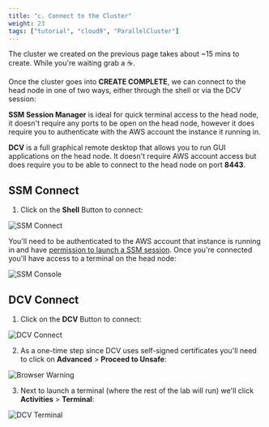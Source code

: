 ```yaml
---
title: "c. Connect to the Cluster"
weight: 23
tags: ["tutorial", "cloud9", "ParallelCluster"]
---
```


The cluster we created on the previous page takes about ~15 mins to create. While you're waiting grab a ☕️.

Once the cluster goes into **CREATE COMPLETE**, we can connect to the head node in one of two ways, either through the shell or via the DCV session:

**SSM Session Manager** is ideal for quick terminal access to the head node, it doesn't require any ports to be open on the head node, however it does require you to authenticate with the AWS account the instance it running in.

**DCV** is a full graphical remote desktop that allows you to run GUI applications on the head node. It doesn't require AWS account access but does require you to be able to connect to the head node on port **8443**.

## SSM Connect

1. Click on the **Shell** Button to connect:

![SSM Connect](/images/03-cluster/ssm-connect.png)

You'll need to be authenticated to the AWS account that instance is running in and have [permission to launch a SSM session](https://docs.aws.amazon.com/systems-manager/latest/userguide/getting-started-add-permissions-to-existing-profile.html). Once you're connected you'll have access to a terminal on the head node:

![SSM Console](/images/03-cluster/ssm-console.png)

## DCV Connect

1. Click on the **DCV** Button to connect:

![DCV Connect](/images/03-cluster/dcv-connect.png)

2. As a one-time step since DCV uses self-signed certificates you'll need to click on **Advanced** > **Proceed to Unsafe**:

![Browser Warning](/images/03-cluster/browser-warning.png)

3. Next to launch a terminal (where the rest of the lab will run) we'll click **Activities** > **Terminal**:

![DCV Terminal](/images/03-cluster/dcv-terminal.png)